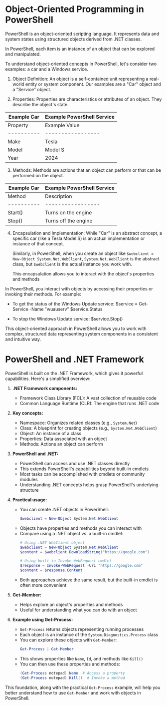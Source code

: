 # Object-Oriented Programming in PowerShell

PowerShell is an object-oriented scripting language. It represents data and system states using structured objects derived from .NET classes. 

In PowerShell, each item is an instance of an object that can be explored and manipulated.

To understand object-oriented concepts in PowerShell, let's consider two examples: a car and a Windows service.

1. Object Definition:
   An object is a self-contained unit representing a real-world entity or system component. Our examples are a "Car" object and a "Service" object.

2. Properties:
   Properties are characteristics or attributes of an object. They describe the object's state.


| Example Car                | Example PowerShell Service        |
|----------------------------|-----------------------------------|
| Property | Example Value   | Property  | Example Value         |
|----------|-----------------|-----------|------------------------|
| Make     | Tesla          | Name      | wuauserv (Windows Update) |
| Model    | Model S         | Status    | Running, Stopped      |
| Year     | 2024            | StartType | Automatic, Manual     |

3. Methods:
   Methods are actions that an object can perform or that can be performed on the object.

| Example Car                | Example PowerShell Service        |
|----------------------------|-----------------------------------|
| Method   | Description     | Method    | Description           |
|----------|-----------------|-----------|------------------------|
| Start()  | Turns on the engine | Start() | Starts the service  |
| Stop()   | Turns off the engine | Stop() | Stops the service   |

4. Encapsulation and Implementation:
   While "Car" is an abstract concept, a specific car (like a Tesla Model S) is an actual implementation or instance of that concept. 
   
   Similarly, in PowerShell, when you create an object like `$webclient = New-Object System.Net.WebClient`, `System.Net.WebClient` is the abstract class, but `$webclient` is the actual instance you work with. 
   
   This encapsulation allows you to interact with the object's properties and methods

In PowerShell, you interact with objects by accessing their properties or invoking their methods. For example:

- To get the status of the Windows Update service:
  $service = Get-Service -Name "wuauserv"
  $service.Status

- To stop the Windows Update service:
  $service.Stop()

This object-oriented approach in PowerShell allows you to work with complex, structured data representing  system components in a consistent and intuitive way.

# PowerShell and .NET Framework

PowerShell is built on the .NET Framework, which gives it powerful capabilities. Here's a simplified overview:

1. **.NET Framework components:**
   - Framework Class Library (FCL): A vast collection of reusable code
   - Common Language Runtime (CLR): The engine that runs .NET code

2. **Key concepts:**
   - Namespace: Organizes related classes (e.g., `System.Net`)
   - Class: A blueprint for creating objects (e.g., `System.Net.WebClient`)
   - Object: An instance of a class
   - Properties: Data associated with an object
   - Methods: Actions an object can perform

3. **PowerShell and .NET:**
   - PowerShell can access and use .NET classes directly
   - This extends PowerShell's capabilities beyond built-in cmdlets
   - Most tasks can be accomplished with cmdlets or community modules
   - Understanding .NET concepts helps grasp PowerShell's underlying structure

4. **Practical usage:**
   - You can create .NET objects in PowerShell: 
     ```powershell
     $webclient = New-Object System.Net.WebClient
     ```
   - Objects have properties and methods you can interact with
   - Compare using a .NET object vs. a built-in cmdlet:
     ```powershell
     # Using .NET WebClient object
     $webclient = New-Object System.Net.WebClient
     $content = $webclient.DownloadString("https://google.com")

     # Using built-in Invoke-WebRequest cmdlet
     $response = Invoke-WebRequest -Uri "https://google.com"
     $content = $response.Content
     ```
   - Both approaches achieve the same result, but the built-in cmdlet is often more convenient

5. **Get-Member:**
   - Helps explore an object's properties and methods
   - Useful for understanding what you can do with an object

6. **Example using Get-Process:**
   - `Get-Process` returns objects representing running processes
   - Each object is an instance of the `System.Diagnostics.Process` class
   - You can explore these objects with `Get-Member`:
     ```powershell
     Get-Process | Get-Member
     ```
   - This shows properties like `Name`, `Id`, and methods like `Kill()`
   - You can then use these properties and methods:
     ```powershell
     (Get-Process notepad).Name  # Access a property
     (Get-Process notepad).Kill()  # Invoke a method
     ```

This foundation, along with the practical `Get-Process` example, will help you better understand how to use `Get-Member` and work with objects in PowerShell.
